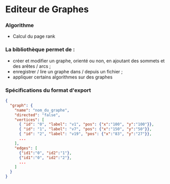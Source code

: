 # Editeur de Graphes

### Algorithme
* Calcul du page rank

### La bibliothèque permet de :
* créer et modifier un graphe, orienté ou non, en ajoutant des sommets et des arêtes / arcs ;
* enregistrer / lire un graphe dans / depuis un fichier ;
* appliquer certains algorithmes sur des graphes

### Spécifications du format d'export

```json
{
  "graph": {
    "name": "nom_du_graphe",
    "directed": "false",
    "vertices": [
      { "id": "0", "label": "v1", "pos": {"x":"100", "y":"100"}},
      { "id": "1", "label": "v7", "pos": {"x":"150", "y":"50"}},
      { "id": "2", "label": "v19", "pos": {"x":"83", "y":"27"}},
      ...
    ],
    "edges": [
      {"id1":"0", "id2":"1"},
      {"id1":"0", "id2":"2"},
      ...
    ]
  }
}
```
